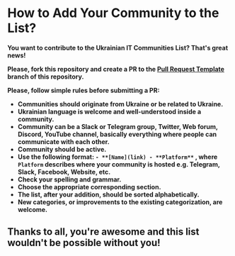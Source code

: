 # How to Add Your Community to the List?

**You want to contribute to the Ukrainian IT Communities List? That's great news!**

**Please, fork this repository and create a PR to the [Pull Request Template](https://github.com/nikit0ns/Ukrainian_IT_Communities/blob/master/.github/Pull_Request_Template.md) branch of this repository.**

**Please, follow simple rules before submitting a PR:**


- **Communities should originate from Ukraine or be related to Ukraine.**
- **Ukrainian language is welcome and well-understood inside a community.**
- **Community can be a Slack or Telegram group, Twitter, Web forum, Discord, YouTube channel, basically everything where people can communicate with each other.**
- **Community should be active.**
- **Use the following format: `- **[Name](link) - **Platform**` , where `Platform`  describes where your community is hosted e.g. Telegram, Slack, Facebook, Website, etc.**
- **Check your spelling and grammar.**
- **Choose the appropriate corresponding section.**
- **The list, after your addition, should be sorted alphabetically.**
- **New categories, or improvements to the existing categorization, are welcome.**

## Thanks to all, you're awesome and this list wouldn't be possible without you!
